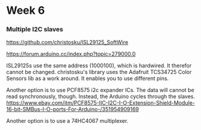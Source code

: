 # Week 6

### Multiple I2C slaves

https://github.com/christosku/ISL29125_SoftWire

https://forum.arduino.cc/index.php?topic=279000.0

ISL29125s use the same address (1000100), which is hardwired. It therefor cannot be changed. christosku's library uses the Adafruit TCS34725 Color Sensors lib as a work around. It enables you to use different pins.

Another option is to use PCF8575 i2c expander ICs. The data will cannot be read synchronously, though. Instead, the Arduino cycles through the slaves.   
https://www.ebay.com/itm/PCF8575-IIC-I2C-I-O-Extension-Shield-Module-16-bit-SMBus-I-O-ports-For-Arduino-/351954909169

Another option is to use a 74HC4067 multiplexer.